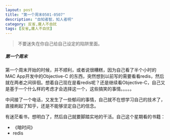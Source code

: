 ```yaml
---
layout: post
title: "第一个周末0501-0507"
description: "自知者智，知人者明"
category: 反省,庸人不自扰
tags: [反省,庸人不自扰]
---
```


 > 不要迷失在你自己给自己设定的陷阱里面。      
 

##### 第一个周末

第一个周末开始的时候，并不顺利，或者说很糟糕，因为自己看了半个小时的MAC App开发中的Objective-C 的东西，突然想到以前写的需要看看redis，然后就在两者之间徘徊。想着自己现在是看redis呢？还是继续看Objective-C，自己又是基于一个什么样的考虑才会选择这一个，这些搞笑的事情。。。。。

中间接了一个电话，又发生了一些郁闷的事情，自己就不在想学习自己的技术了，直接刷起了知乎，还是不能够坚定自己的信念。  

有迷茫看书，想明白了，然后自己就要脚踏实地的干活。自己这个星期看的书籍：
+ 《暗时间》
+ redis
